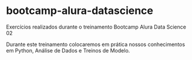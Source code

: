 # bootcamp-alura-datascience
Exercícios realizados durante o treinamento Bootcamp Alura Data Science 02

Durante este treinamento colocaremos em prática nossos conhecimentos em Python, Análise de Dados e Treinos de Modelo.
